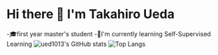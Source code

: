 # Hi there 👋 I'm Takahiro Ueda

-🎓first year master's student
-📖I'm currently learning Self-Supervised Learning
![ued1013's GitHub stats](https://github-readme-stats.vercel.app/api?username=ued1013&theme=vue-dark&show_icons=true)
![Top Langs](https://github-readme-stats.vercel.app/api/top-langs/?username=ued1013&theme=vue-dark&show_icons=true&layout=compact)

<!--
**ued1013/ued1013** is a ✨ _special_ ✨ repository because its `README.md` (this file) appears on your GitHub profile.

Here are some ideas to get you started:

- 🔭 I’m currently working on ...
- 🌱 I’m currently learning ...
- 👯 I’m looking to collaborate on ...
- 🤔 I’m looking for help with ...
- 💬 Ask me about ...
- 📫 How to reach me: ...
- 😄 Pronouns: ...
- ⚡ Fun fact: ...
-->
